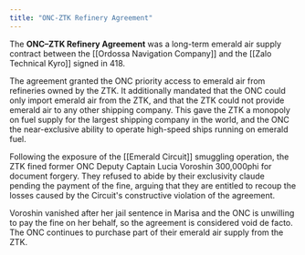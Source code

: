 ```yaml
---
title: "ONC-ZTK Refinery Agreement"
---
```


The **ONC–ZTK Refinery Agreement** was a long-term emerald air supply contract between the [[Ordossa Navigation Company]] and the [[Zalo Technical Kyro]] signed in 418.

The agreement granted the ONC priority access to emerald air from refineries owned by the ZTK. It additionally mandated that the ONC could only import emerald air from the ZTK, and that the ZTK could not provide emerald air to any other shipping company. This gave the ZTK a monopoly on fuel supply for the largest shipping company in the world, and the ONC the near-exclusive ability to operate high-speed ships running on emerald fuel.

Following the exposure of the [[Emerald Circuit]] smuggling operation, the ZTK fined former ONC Deputy Captain Lucia Voroshin 300,000phi for document forgery. They refused to abide by their exclusivity claude pending the payment of the fine, arguing that they are entitled to recoup the losses caused by the Circuit's constructive violation of the agreement.

Voroshin vanished after her jail sentence in Marisa and the ONC is unwilling to pay the fine on her behalf, so the agreement is considered void de facto. The ONC continues to purchase part of their emerald air supply from the ZTK.
